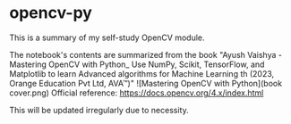 # opencv-py
This is a summary of my self-study OpenCV module. 

The notebook's contents are summarized from the book "Ayush Vaishya - Mastering OpenCV with Python_ Use NumPy, Scikit, TensorFlow, and Matplotlib to learn Advanced algorithms for Machine Learning th (2023, Orange Education Pvt Ltd, AVA™)"
![Mastering OpenCV with Python](book cover.png)
Official reference: https://docs.opencv.org/4.x/index.html

This will be updated irregularly due to necessity.
